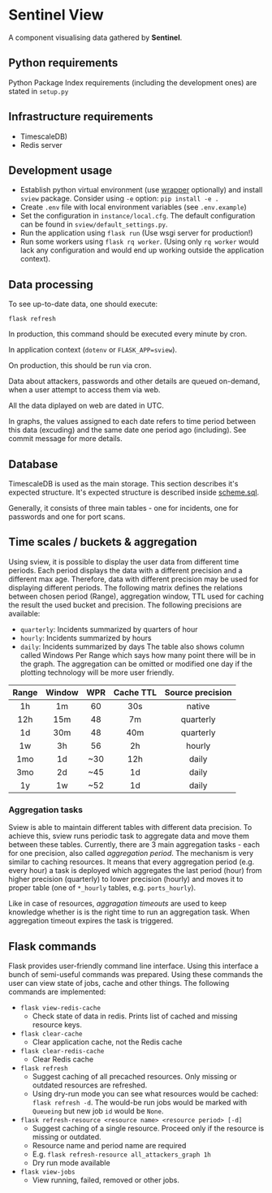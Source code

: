 # Sentinel View

A component visualising data gathered by **Sentinel**.

## Python requirements

Python Package Index requirements (including the development ones) are stated in
`setup.py`

## Infrastructure requirements

- TimescaleDB)
- Redis server


## Development usage

- Establish python virtual environment (use
  [wrapper](https://virtualenvwrapper.readthedocs.io/en/latest/) optionally)
  and install `sview` package. Consider using `-e` option: `pip install -e .`
- Create `.env` file with local environment variables (see `.env.example`)
- Set the configuration in `instance/local.cfg`. The default configuration
  can be found in `sview/default_settings.py`.
- Run the application using `flask run` (Use wsgi server for production!)
- Run some workers using `flask rq worker`. (Using only `rq worker` would lack
  any configuration and would end up working outside the application context).


## Data processing

To see up-to-date data, one should execute:

```
flask refresh
```

In production, this command should be executed every minute by cron.

In application context (`dotenv` or `FLASK_APP=sview`).

On production, this should be run via cron.


Data about attackers, passwords and other details are queued on-demand, when a
user attempt to access them via web.

All the data diplayed on web are dated in UTC.

In graphs, the values assigned to each date refers to time period between this
data (excuding) and the same date one period ago (including). See commit message
for more details.

## Database

TimescaleDB is used as the main storage. This section describes it's expected
structure. It's expected structure is described inside
[scheme.sql](sview/scheme.sql).

Generally, it consists of three main tables - one for incidents, one for
passwords and one for port scans.

## Time scales / buckets & aggregation

Using sview, it is possible to display the user data from different time periods.
Each period displays the data with a different precision and a different max age.
Therefore, data with different precision may be used for displaying different
periods.
The following matrix defines the relations between chosen period (Range),
aggregation window, TTL used for caching the result the used bucket and
precision. The following precisions are available:
 - `quarterly`: Incidents summarized by quarters of hour
 - `hourly`: Incidents summarized by hours
 - `daily`: Incidents summarized by days
The table also shows column called Windows Per Range which says how many point there
will be in the graph. The aggregation can be omitted or modified one day if the
plotting technology will be more user friendly.

| Range | Window | WPR   | Cache TTL | Source precision |
| :---: | :---:  | :---: | :--:      | :--:             |
| 1h    | 1m     | 60    | 30s       | native           |
| 12h   | 15m    | 48    | 7m        | quarterly        |
| 1d    | 30m    | 48    | 40m       | quarterly        |
| 1w    | 3h     | 56    | 2h        | hourly           |
| 1mo   | 1d     | ~30   | 12h       | daily            |
| 3mo   | 2d     | ~45   | 1d        | daily            |
| 1y    | 1w     | ~52   | 1d        | daily            |

### Aggregation tasks

Sview is able to maintain different tables with different data precision. To
achieve this, sview runs periodic task to aggregate data and move them between
these tables. Currently, there are 3 main aggregation tasks - each for one
precision, also called *aggregation period*. The mechanism is very similar to
caching resources. It means that every aggregation period (e.g. every hour) a
task is deployed which aggregates the last period (hour) from higher precision
(quarterly) to lower precision (hourly) and moves it to proper table (one of
`*_hourly` tables, e.g. `ports_hourly`).

Like in case of resources, *aggragation timeouts* are used to keep knowledge
whether is is the right time to run an aggregation task. When aggregation
timeout expires the task is triggered.

## Flask commands

Flask provides user-friendly command line interface. Using this interface a bunch
of semi-useful commands was prepared. Using these commands the user can view
state of jobs, cache and other things. The following commands are implemented:

- `flask view-redis-cache`
  - Check state of data in redis. Prints list of cached and missing resource
    keys.
- `flask clear-cache`
  - Clear application cache, not the Redis cache
- `flask clear-redis-cache`
  - Clear Redis cache
- `flask refresh`
  - Suggest caching of all precached resources. Only missing or outdated
    resources are refreshed.
  - Using dry-run mode you can see what resources would be cached:
    `flask refresh -d`. The would-be run jobs would be marked with
    `Queueing` but new job `id` would be `None`.
- `flask refresh-resource <resource name> <resource period> [-d]`
  - Suggest caching of a single resource. Proceed only if the resource is
    missing or outdated.
  - Resource name and period name are required
  - E.g. `flask refresh-resource all_attackers_graph 1h`
  - Dry run mode available
- `flask view-jobs`
  - View running, failed, removed or other jobs.
